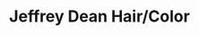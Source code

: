 ---
title: "Jeffrey Dean Hair/Color"
url: /sylvan-lake/jeffrey-dean-hair-color/
shop: hairdresser
---